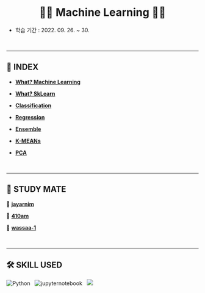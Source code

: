 <h1 align = "center"> 👨‍🔧 Machine Learning 👩‍🔧 </h1>

- 학습 기간 : 2022. 09. 26. ~ 30.

</br>

---

## 📜 INDEX

- [**What? Machine Learning**](https://github.com/SNAILGROUP-AI/STUDY-ML/blob/main/ML.md)

- [**What? SkLearn**](https://github.com/SNAILGROUP-AI/STUDY-ML/blob/main/SKLEARN.md)

- [**Classification**](https://github.com/SNAILGROUP-AI/STUDY-ML/tree/main/classification)

- [**Regression**](https://github.com/SNAILGROUP-AI/STUDY-ML/tree/main/regression)

- [**Ensemble**](https://github.com/SNAILGROUP-AI/STUDY-ML/tree/main/ensemble)

- [**K-MEANs**](https://github.com/SNAILGROUP-AI/STUDY-ML/tree/main/k-means)

- [**PCA**](https://github.com/SNAILGROUP-AI/STUDY-ML/tree/main/pca)

</br>

---

## 👭 STUDY MATE

👨 [**jayarnim**](https://github.com/jayarnim)

👩 [**410am**](https://github.com/410am)

👨 [**wassaa-1**](https://github.com/wassaa-1)

</br>

---

## 🛠 SKILL USED

<img alt="Python" src="https://img.shields.io/badge/python%20-%2314354C.svg?style=for-the-badge&logo=python&logoColor=white"/> &nbsp; <img alt="jupyternotebook" src="https://img.shields.io/badge/Jupyter%20Notebook-F37626?style=for-the-badge&logo=Jupyter&logoColor=white"/> &nbsp; <img src="https://img.shields.io/badge/scikitlearn-F7931E?style=for-the-badge&logo=scikit-learn&logoColor=white"/>
